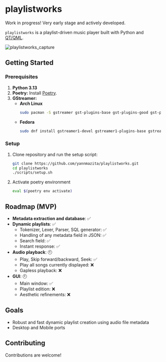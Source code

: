 # playlistworks

Work in progress! Very early stage and actively developed.

`playlistworks` is a playlist-driven music player built with Python and [QT/QML](https://doc.qt.io/qt-6/qmlreference.html).

![playlistworks_capture](https://github.com/user-attachments/assets/86993bd1-afd6-496e-ba43-299ac384017b)


## Getting Started

### Prerequisites

1.  **Python 3.13**
2.  **Poetry:** Install [Poetry](https://python-poetry.org/docs/#installation).
3.  **GStreamer:**
    *   **Arch Linux**
        ```bash
        sudo pacman -S gstreamer gst-plugins-base gst-plugins-good gst-plugins-bad gst-plugins-ugly gst-libav python-gobject
        ```
    *   **Fedora**
        ```bash
        sudo dnf install gstreamer1-devel gstreamer1-plugins-base gstreamer1-plugins-good gstreamer1-plugins-bad-free gstreamer1-plugins-ugly python3-gobject
        ```

### Setup

1.  Clone repository and run the setup script:
    
    ```bash
    git clone https://github.com/yannmazita/playlistworks.git
    cd playlistworks
    ./scripts/setup.sh
    ```
2.  Activate poetry environment
    ```bash
    eval $(poetry env activate)
    ```

## Roadmap (MVP)
- **Metadata extraction and database**: ✅
- **Dynamic playlists**: ✅
    *   Tokenizer, Lexer, Parser, SQL generator: ✅
    *   Handling of any metadata field in JSON: ✅
    *   Search field: ✅
    *   Instant response: ✅
- **Audio playback**: 🕙
    *   Play, Skip forward/backward, Seek: ✅
    *   Play all songs currently displayed: ❌
    *   Gapless playback: ❌
- **GUI**: 🕙
    *   Main window:  ✅
    *   Playlist edition: ❌
    *   Aesthetic refinements: ❌

## Goals
- Robust and fast dynamic playlist creation using audio file metadata
- Desktop and Mobile ports

## Contributing

Contributions are welcome!
